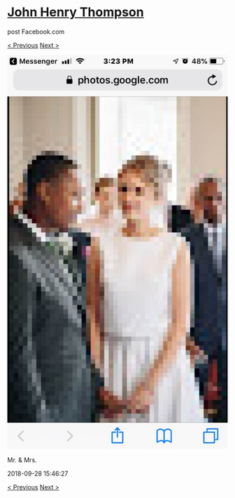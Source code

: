 # [John Henry Thompson](../README.md)
post Facebook.com

[< Previous](2018-09-28-5.md) [Next >](2018-09-27-1.md)

[![](../media/2018-09-28/Timeline-Photos-Mr-Mrs.jpg)](../README.md)

Mr. & Mrs.

2018-09-28 15:46:27

[< Previous](2018-09-28-5.md) [Next >](2018-09-27-1.md)